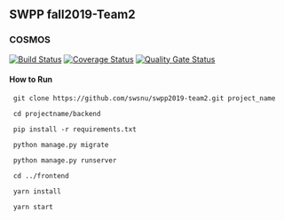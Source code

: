 ## SWPP fall2019-Team2 
### COSMOS

[![Build Status](https://travis-ci.org/swsnu/swpp2019-team2.svg?branch=dev%2Fmaster)](https://travis-ci.org/swsnu/swpp2019-team2)
[![Coverage Status](https://coveralls.io/repos/github/swsnu/swpp2019-team2/badge.svg?branch=dev/master)](https://coveralls.io/github/swsnu/swpp2019-team2?branch=dev/master)
[![Quality Gate Status](https://sonarcloud.io/api/project_badges/measure?project=swsnu_swpp2019-team2&metric=alert_status)](https://sonarcloud.io/dashboard?id=swsnu_swpp2019-team2)

#### How to Run

```
 git clone https://github.com/swsnu/swpp2019-team2.git project_name
 
 cd projectname/backend
 
 pip install -r requirements.txt
 
 python manage.py migrate
 
 python manage.py runserver
 
 cd ../frontend
 
 yarn install
 
 yarn start

```
